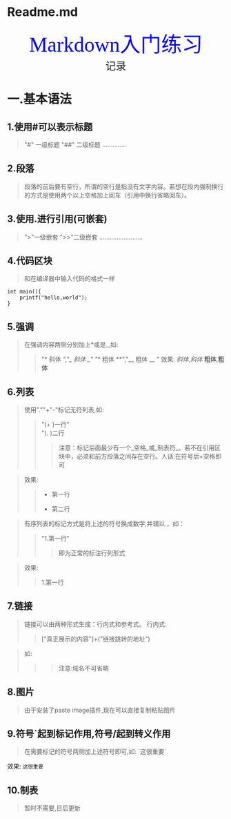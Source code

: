 # Readme.md
<center><font face = "宋体" font color = blue size = 20>Markdown入门练习</font></center>

<center><font face = "黑体" size = 5>记录</font></center>

# 一.基本语法

## 1.使用#可以表示标题
> "#" 一级标题
> "##" 二级标题
> ..............

## 2.段落
>段落的前后要有空行，所谓的空行是指没有文字内容。若想在段内强制换行的方式是使用两个以上空格加上回车（引用中换行省略回车）。

## 3.使用.进行引用(可嵌套)
>">"一级嵌套
>">>"二级嵌套
>.........................

## 4.代码区块
>和在编译器中输入代码的格式一样

    int main(){    
        printf("hello,world");
    }    

## 5.强调
>在强调内容两侧分别加上*或是_,如:
>> "* 斜体 *","_ 斜体 _"
>> "** 粗体 **","__ 粗体 __ "
>效果:
>>*斜体*,_斜体_
>>**粗体**,__粗体__

## 6.列表
>使用".""+"-"标记无符列表,如:
>> "(+ )一行"   
"(. )二行
>>>注意：标记后面最少有一个_空格_或_制表符_。若不在引用区块中，必须和前方段落之间存在空行。人话:在符号后+空格即可

>效果:
>> + 第一行
>> - 第二行

>有序列表的标记方式是将上述的符号换成数字,并辅以.，如：
>>"1.第一行"
>>>即为正常的标注行列形式

>效果:
>> 1.第一行

## 7.链接
>链接可以由两种形式生成：行内式和参考式。
>行内式:
>>["真正展示的内容"]+("链接跳转的地址")

>如:
>>>注意:域名不可省略

## 8.图片
>由于安装了paste image插件,现在可以直接复制粘贴图片

## 9.符号`起到标记作用,符号/起到转义作用
>在需要标记的符号两侧加上述符号即可,如:
\`这很重要`

效果:
`这很重要`
## 10.制表
>暂时不需要,日后更新
